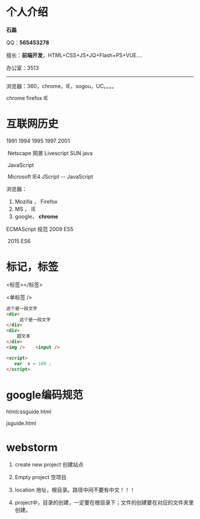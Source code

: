 # 个人介绍

**石磊**

QQ：**565453278**

擅长：**前端开发**，HTML+CSS+JS+JQ+Flash+PS+VUE....

办公室：3513

----------

浏览器：360，chrome，IE，sogou，UC。。。。

chrome     firefox   IE

# 互联网历史

1991      1994                      1995             1997                2001

​             Netscape 网景      Livescript                SUN   java

​                                            JavaScript

​           Microsoft       IE4    JScript    --   JavaScript

浏览器：

1.  Mozilla ， Firefox 
2. MS ，  IE
3. google，  **chrome**

ECMAScript 规范    2009   ES5

​                                2015    ES6

# 标记，标签

<标签></标签>

<单标签  />

```html
这个是一段文字
<div>
     这个是一段文字
</div>
<div>
    超文本
</div>
<img />    <input />
```

```html
<script>
   var  x = 100 ;
</script>
```



# google编码规范

htmlcssguide.html

jsguide.html

# webstorm

1.   create new  project     创建站点

2. Empty project   空项目
3. location  地址，根目录。路径中间不要有中文！！！
4. project中，目录的创建，一定要在根目录下；文件的创建要在对应的文件夹里创建。















